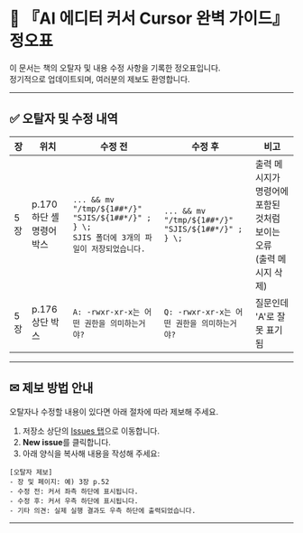 # 📘 『AI 에디터 커서 Cursor 완벽 가이드』 정오표

이 문서는 책의 오탈자 및 내용 수정 사항을 기록한 정오표입니다.  
정기적으로 업데이트되며, 여러분의 제보도 환영합니다.

---

## ✅ 오탈자 및 수정 내역

| 장  | 위치               | 수정 전                                                                                                                                      | 수정 후                                                              | 비고 |
|-----|--------------------|---------------------------------------------------------------------------------------------------------------------------------------------|-----------------------------------------------------------------------|------|
| 5장 | p.170 하단 셸 명령어 박스 | `... && mv "/tmp/${1##*/}" "SJIS/${1##*/}" ; } \;`<br>`SJIS 폴더에 3개의 파일이 저장되었습니다.` | `... && mv "/tmp/${1##*/}" "SJIS/${1##*/}" ; } \;`                   | 출력 메시지가 명령어에 포함된 것처럼 보이는 오류<br>(출력 메시지 삭제) |
| 5장 | p.176 상단 박스 | `A: -rwxr-xr-x는 어떤 권한을 의미하는거야?` | `Q: -rwxr-xr-x는 어떤 권한을 의미하는거야?` | 질문인데 'A'로 잘못 표기됨 |


---

## ✉ 제보 방법 안내

오탈자나 수정할 내용이 있다면 아래 절차에 따라 제보해 주세요.

1. 저장소 상단의 [Issues 탭](https://github.com/Youngjin-com/Cursor/issues)으로 이동합니다.
2. **New issue**를 클릭합니다.
3. 아래 양식을 복사해 내용을 작성해 주세요:

```
[오탈자 제보]
- 장 및 페이지: 예) 3장 p.52
- 수정 전: 커서 좌측 하단에 표시됩니다.
- 수정 후: 커서 우측 하단에 표시됩니다.
- 기타 의견: 실제 실행 결과도 우측 하단에 출력되었습니다.
```

---

